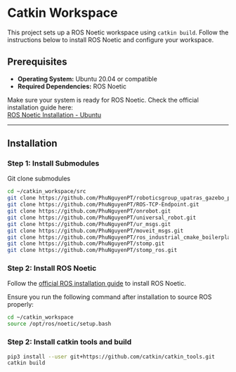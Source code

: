 # Catkin Workspace

This project sets up a ROS Noetic workspace using `catkin build`. Follow the instructions below to install ROS Noetic and configure your workspace.

## Prerequisites

- **Operating System:** Ubuntu 20.04 or compatible  
- **Required Dependencies:** ROS Noetic  

Make sure your system is ready for ROS Noetic. Check the official installation guide here:  
[ROS Noetic Installation - Ubuntu](https://wiki.ros.org/noetic/Installation/Ubuntu)

---

## Installation

### Step 1: Install Submodules

Git clone submodules

```bash
cd ~/catkin_workspace/src
git clone https://github.com/PhuNguyenPT/roboticsgroup_upatras_gazebo_plugins.git
git clone https://github.com/PhuNguyenPT/ROS-TCP-Endpoint.git
git clone https://github.com/PhuNguyenPT/onrobot.git
git clone https://github.com/PhuNguyenPT/universal_robot.git
git clone https://github.com/PhuNguyenPT/ur_msgs.git
git clone https://github.com/PhuNguyenPT/moveit_msgs.git
git clone https://github.com/PhuNguyenPT/ros_industrial_cmake_boilerplate.git
git clone https://github.com/PhuNguyenPT/stomp.git
git clone https://github.com/PhuNguyenPT/stomp_ros.git
```

### Step 2: Install ROS Noetic

Follow the [official ROS installation guide](https://wiki.ros.org/noetic/Installation/Ubuntu) to install ROS Noetic. 

Ensure you run the following command after installation to source ROS properly:

```bash
cd ~/catkin_workspace
source /opt/ros/noetic/setup.bash
```

### Step 2: Install catkin tools and build

```bash
pip3 install --user git+https://github.com/catkin/catkin_tools.git
catkin build
```
